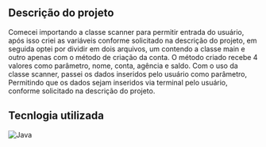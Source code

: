 ## Descrição do projeto

Comecei importando a classe scanner para permitir entrada do usuário, após isso criei as variáveis conforme solicitado na descrição do projeto, em seguida optei por dividir em dois arquivos, um contendo a classe main e outro apenas com o método de criação da conta.
O método criado recebe 4 valores como parâmetro, nome, conta, agência e saldo. Com o uso da classe scanner, passei os dados inseridos pelo usuário como parâmetro, Permitindo que os dados sejam inseridos via terminal pelo usuário, conforme solicitado na descrição do projeto.


## Tecnlogia utilizada

<img align="center" alt="Java" src="https://img.shields.io/badge/Java-ED8B00?style=for-the-badge&logo=openjdk&logoColor=white" />
